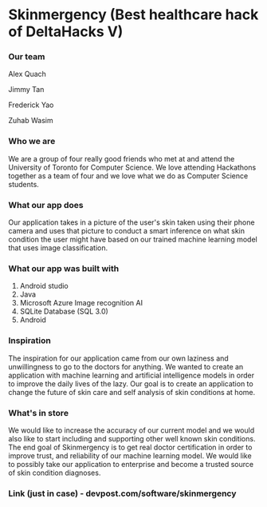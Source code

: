 # Skinmergency (Best healthcare hack of DeltaHacks V)
### Our team
Alex Quach

Jimmy Tan

Frederick Yao

Zuhab Wasim
### Who we are
We are a group of four really good friends who met at and attend the University of Toronto for Computer Science.  We love attending Hackathons together as a team of four and we love what we do as Computer Science students.
### What our app does
Our application takes in a picture of the user's skin taken using their phone camera and uses that picture to conduct a smart inference on what skin condition the user might have based on our trained machine learning model that uses image classification.
### What our app was built with
1. Android studio
2. Java
3. Microsoft Azure Image recognition AI
4. SQLite Database (SQL 3.0)
5. Android
### Inspiration
The inspiration for our application came from our own laziness and unwillingness to go to the doctors for anything. We wanted to create an application with machine learning and artificial intelligence models in order to improve the daily lives of the lazy. Our goal is to create an application to change the future of skin care and self analysis of skin conditions at home.
### What's in store
We would like to increase the accuracy of our current model and we would also like to start including and supporting other well known skin conditions. The end goal of Skinmergency is to get real doctor certification in order to improve trust, and reliability of our machine learning model. We would like to possibly take our application to enterprise and become a trusted source of skin condition diagnoses.
### Link (just in case) - devpost.com/software/skinmergency
